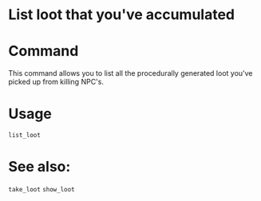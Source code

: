 # List loot that you've accumulated

# Command
This command allows you to list all the procedurally generated loot you've picked up from killing NPC's.

# Usage
`list_loot`

# See also:
`take_loot`
`show_loot`
